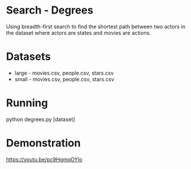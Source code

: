 # Search - Degrees
Using breadth-first search to find the shortest path between two actors in the dataset where actors are states and movies are actions. 

# Datasets
* large - movies.csv, people.csv, stars.csv
* small - movies.csv, people.csv, stars.csv

# Running
python degrees.py [dataset]

# Demonstration
https://youtu.be/pc9HgmqOYlo
